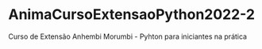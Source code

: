 # AnimaCursoExtensaoPython2022-2
Curso de Extensão Anhembi Morumbi - Pyhton para iniciantes na prática
